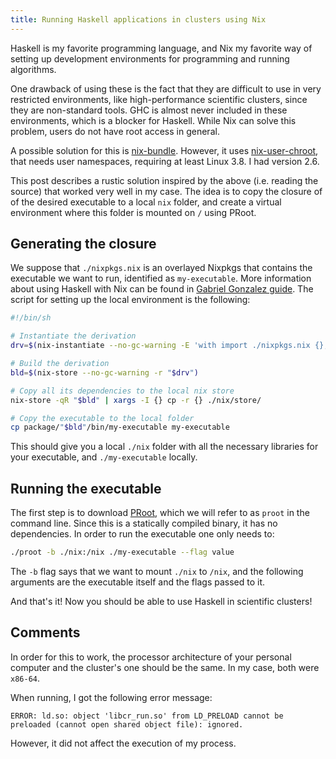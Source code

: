 ```yaml
---
title: Running Haskell applications in clusters using Nix
---
```


Haskell is my favorite programming language, and Nix my favorite way of setting up development environments for programming and running algorithms.

One drawback of using these is the fact that they are difficult to use in very restricted environments, like high-performance scientific clusters, since they are non-standard tools.
GHC is almost never included in these environments, which is a blocker for Haskell.
While Nix can solve this problem, users do not have root access in general.

A possible solution for this is [nix-bundle](https://github.com/matthewbauer/nix-bundle).
However, it uses [nix-user-chroot](https://github.com/lethalman/nix-user-chroot), that needs user namespaces, requiring at least Linux 3.8.
I had version 2.6.

This post describes a rustic solution inspired by the above (i.e. reading the source) that worked very well in my case.
The idea is to copy the closure of of the desired executable to a local `nix` folder, and create a virtual environment where this folder is mounted on `/` using PRoot.

## Generating the closure

We suppose that `./nixpkgs.nix` is an overlayed Nixpkgs that contains the executable we want to run, identified as `my-executable`.
More information about using Haskell with Nix can be found in [Gabriel Gonzalez guide](https://github.com/Gabriel439/haskell-nix).
The script for setting up the local environment is the following:

```bash
#!/bin/sh

# Instantiate the derivation
drv=$(nix-instantiate --no-gc-warning -E 'with import ./nixpkgs.nix {}; my-executable')

# Build the derivation
bld=$(nix-store --no-gc-warning -r "$drv")

# Copy all its dependencies to the local nix store
nix-store -qR "$bld" | xargs -I {} cp -r {} ./nix/store/

# Copy the executable to the local folder
cp package/"$bld"/bin/my-executable my-executable
```

This should give you a local `./nix` folder with all the necessary libraries for your executable, and `./my-executable` locally.

## Running the executable

The first step is to download [PRoot](https://proot-me.github.io/#downloads), which we will refer to as `proot` in the command line.
Since this is a statically compiled binary, it has no dependencies.
In order to run the executable one only needs to:

```bash
./proot -b ./nix:/nix ./my-executable --flag value
```

The `-b` flag says that we want to mount `./nix` to `/nix`, and the following arguments are the executable itself and the flags passed to it.

And that's it!
Now you should be able to use Haskell in scientific clusters!

## Comments

In order for this to work, the processor architecture of your personal computer and the cluster's one should be the same.
In my case, both were `x86-64`.

When running, I got the following error message:

```
ERROR: ld.so: object 'libcr_run.so' from LD_PRELOAD cannot be preloaded (cannot open shared object file): ignored.
```

However, it did not affect the execution of my process.
